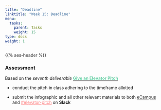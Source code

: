 ```yaml
---
title: "Deadline"
linktitle: "Week 15: Deadline"
menu:
  tasks:
    parent: Tasks
    weight: 15
type: docs
weight: 1
---
```


{{% aes-header %}}

<style>
img {
max-width:100%;
}
</style>

### Assessment

Based on the <i>seventh deliverable</i> <a href="/deliverables/07-l7/"><span style="color:#6acda5;font-weight:bold">Give an Elevator Pitch</span></a>
+ conduct the pitch in class adhering to the timeframe allotted

- submit the infographic and all other relevant materials to both <a href="https://ecampus.wvu.edu" target="_blank"> eCampus</a> and <a href="https://edp618fall2022.slack.com/archives/C04CV0ANEB1" target="_blank" style='color:#ff8384;'> \#elevator-pitch</a> on <b>Slack</b>
